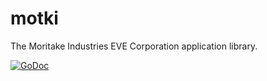 # motki

The Moritake Industries EVE Corporation application library.

[![GoDoc](https://godoc.org/github.com/motki/motki?status.svg)](https://godoc.org/github.com/motki/motki)
